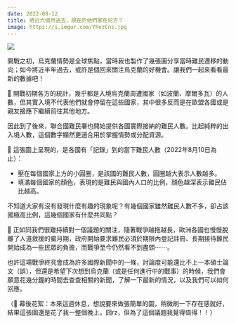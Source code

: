 ```yaml
---
date: 2022-08-12
title: 將近六個月過去，現在的他們家在何方？
image: https://i.imgur.com/YhezCns.jpg
---
```

![](https://i.imgur.com/YhezCns.jpg)

開戰之初，烏克蘭情勢是全球焦點，當時我也製作了幾張圖分享當時難民遷移的動向；如今將近半年過去，或許是個回來關注烏克蘭的好機會。讓我們一起來看看最新的數據吧！

📍 開戰初期各方的統計，幾乎都是入境烏克蘭周遭國家（如波蘭、摩爾多瓦）的人數，但其實入境不代表他們就會停留在這些國家，其中很多反而是在歐盟各國或是親友接應下繼續前往其他地方。

因此到了後來，聯合國難民署也開始提供各國實際接納的難民人數。比起純粹的出入境人數，這個數字顯然更適合用於掌握情勢或分配資源。

📍 這張圖上呈現的，是各國有「記錄」到的當下難民人數（2022年8月10日為止）：

- 壓在每個國家上方的小圓圈，是該國的難民人數，圓圈越大表示人數越多。
- 填滿每個國家的顏色，表現的是難民與國內人口的比例，顏色越深表示難民佔比越高。

不知道大家有沒有發現什麼有趣的現象呢？有幾個國家雖然難民人數不多，卻占該國極高比例，這幾個國家有什麼共同點？

📍 正如同我們很難持續對一個議題的關注，隨著戰爭越拖越長，歐洲各國也慢慢脫離了人道救援的蜜月期，政府開始要求難民必須於期限內登記註冊、長期接待難民開始成為一些民眾的負擔，而戰爭至今仍然看不到盡頭⋯⋯。

也許這場戰爭終究會成為許多國際新聞中的一條，討論度可能還比不上一本碩士論文（誤），但還是希望下次想到烏克蘭（或是任何進行中的戰事）的時候，我們會願意花幾分鐘的時間去查查相關的新聞，了解一下最新的情況，以及我們可以如何回應。

（🎥 幕後花絮：本來這週休息，想說要來做張簡單的圖，稍微刷一下存在感就好，結果這張圖還是花了我一整個晚上，囧rz，但為了這個議題我覺得值得！！）